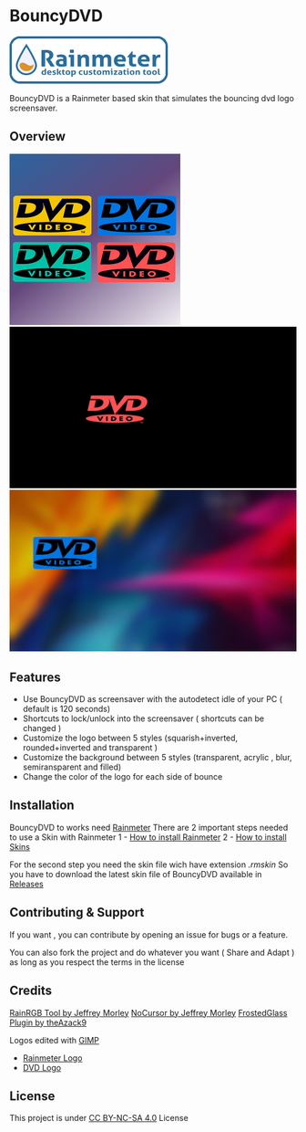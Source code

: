# BouncyDVD

[![](rainmeter.png)](https://www.rainmeter.net/)



BouncyDVD is a Rainmeter based skin that simulates the bouncing dvd logo screensaver.


## Overview

  ![](img/dvd.png) ![](img/dvd1.png) ![](img/dvd2.png)
## Features

  - Use BouncyDVD as screensaver with the autodetect idle of your PC ( default is 120 seconds)
  - Shortcuts to lock/unlock into the screensaver ( shortcuts can be changed )
  - Customize the logo between 5 styles (squarish+inverted, rounded+inverted and transparent )
  - Customize the background between 5 styles (transparent, acrylic , blur, semiransparent and filled)
  - Change the color of the logo for each side of bounce

## Installation

BouncyDVD to works need [Rainmeter](https://www.rainmeter.net/)
There are 2 important steps needed to use a Skin with Rainmeter
1 - [How to install Rainmeter](https://docs.rainmeter.net/manual/installing-rainmeter/)
2 - [How to install Skins](https://docs.rainmeter.net/manual/installing-skins/)

For the second step you need the skin file wich have extension *.rmskin*
So you have to download the latest skin file of BouncyDVD available in [Releases](https://github.com/d3ward/bouncydvd/releases)

## Contributing & Support 
If you want , you can contribute by opening an issue for bugs or a feature.

You can also fork the project and do whatever you want ( Share and Adapt ) as long as you respect the terms in the license




## Credits

 [RainRGB Tool by Jeffrey Morley](https://forum.rainmeter.net/viewtopic.php?f=127&t=6215)
 [NoCursor by Jeffrey Morley](https://forum.rainmeter.net/viewtopic.php?p=97898#p97898)
 [FrostedGlass Plugin by theAzack9](https://forum.rainmeter.net/viewtopic.php?t=23106) 

 Logos edited with [GIMP](https://www.gimp.org/)
 - [Rainmeter Logo](https://forum.rainmeter.net/viewtopic.php?t=28819) 
 - [DVD Logo](https://it.wikipedia.org/wiki/File:DVD_logo.svg) 
 
## License

This project is under [CC BY-NC-SA 4.0](https://creativecommons.org/licenses/by-nc-sa/4.0/) License
